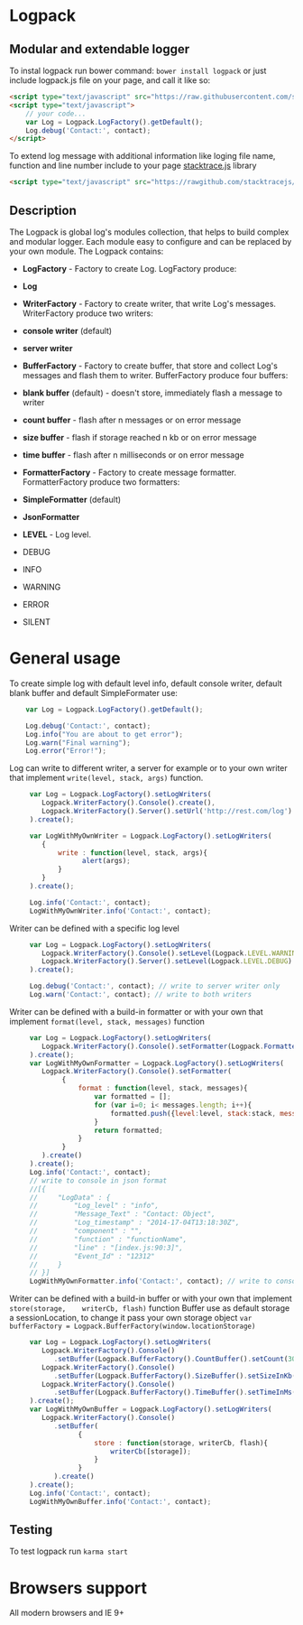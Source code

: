 # Logpack #
## Modular and extendable logger ##
 To instal logpack run bower command:
 `bower install logpack`
 or just include logpack.js file on your page, and call it like so:
```html
<script type="text/javascript" src="https://raw.githubusercontent.com/smirnovigor/Logpack/master/logpack.js"></script>
<script type="text/javascript">
    // your code...
    var Log = Logpack.LogFactory().getDefault();
    Log.debug('Contact:', contact);
</script>
```
 To extend log message with additional information like loging file name, function and line number include to your page [stacktrace.js](https://github.com/stacktracejs/stacktrace.js) library
```html
<script type="text/javascript" src="https://rawgithub.com/stacktracejs/stacktrace.js/master/stacktrace.js"></script>
```
## Description ##
 The Logpack is global log's modules collection, that helps to build complex and modular logger.
 Each module easy to configure and can be replaced by your own module.
 The Logpack contains:

 - **LogFactory** - Factory to create Log. LogFactory produce:
  - **Log**

 - **WriterFactory** - Factory to create writer, that write Log's messages. WriterFactory produce two writers:
  - **console writer** (default)
  - **server writer**

 - **BufferFactory** - Factory to create buffer, that store and collect Log's messages and flash them to writer. BufferFactory produce four buffers:
  - **blank buffer** (default) - doesn't store, immediately flash a message to writer
  - **count buffer** - flash after n messages or on error message
  - **size buffer** - flash if storage reached n kb or on error message
  - **time buffer** - flash after n milliseconds or on error message

 - **FormatterFactory** - Factory to create message formatter. FormatterFactory produce two formatters:
  - **SimpleFormatter** (default)
  - **JsonFormatter**

 - **LEVEL** - Log level.
  - DEBUG
  - INFO
  - WARNING
  - ERROR
  - SILENT

 # General usage #
 To create simple log with default level info, default console writer, default blank buffer and default SimpleFormater use:

 ```javascript
     var Log = Logpack.LogFactory().getDefault();

     Log.debug('Contact:', contact);
     Log.info("You are about to get error");
     Log.warn("Final warning");
     Log.error("Error!");
 ```

 Log can write to different writer, a server for example or to your own writer that implement `write(level, stack, args)` function.

 ```javascript
      var Log = Logpack.LogFactory().setLogWriters(
         Logpack.WriterFactory().Console().create(),
         Logpack.WriterFactory().Server().setUrl('http://rest.com/log').create()
      ).create();

      var LogWithMyOwnWriter = Logpack.LogFactory().setLogWriters(
         {
             write : function(level, stack, args){
                   alert(args);
             }
         }
      ).create();

      Log.info('Contact:', contact);
      LogWithMyOwnWriter.info('Contact:', contact);
 ```

 Writer can be defined with a specific log level

 ```javascript
      var Log = Logpack.LogFactory().setLogWriters(
         Logpack.WriterFactory().Console().setLevel(Logpack.LEVEL.WARNING).create(),
         Logpack.WriterFactory().Server().setLevel(Logpack.LEVEL.DEBUG).setUrl('http://rest.com/log').create()
      ).create();

      Log.debug('Contact:', contact); // write to server writer only
      Log.warn('Contact:', contact); // write to both writers
 ```

 Writer can be defined with a build-in formatter or with your own that implement `format(level, stack, messages)` function

 ```javascript
      var Log = Logpack.LogFactory().setLogWriters(
         Logpack.WriterFactory().Console().setFormatter(Logpack.FormatterFactory().JsonFormatter().create()).create()
      ).create();
      var LogWithMyOwnFormatter = Logpack.LogFactory().setLogWriters(
         Logpack.WriterFactory().Console().setFormatter(
              {
                  format : function(level, stack, messages){
                      var formatted = [];
                      for (var i=0; i< messages.length; i++){
                          formatted.push({level:level, stack:stack, messages:messages[i], app:"bnhp"});
                      }
                      return formatted;
                  }
              }
         ).create()
      ).create();
      Log.info('Contact:', contact);
      // write to console in json format
      //[{
      //     "LogData" : {
      //         "Log_level" : "info",
      //         "Message_Text" : "Contact: Object",
      //         "Log_timestamp" : "2014-17-04T13:18:30Z",
      //         "component" : "",
      //         "function" : "functionName",
      //         "line" : "[index.js:90:3]",
      //         "Event_Id" : "12312"
      //     }
      // }]
      LogWithMyOwnFormatter.info('Contact:', contact); // write to console in your own format
 ```

 Writer can be defined with a build-in buffer or with your own that implement `store(storage,    writerCb, flash)` function
 Buffer use as default storage a sessionLocation, to change it pass your own storage object `var bufferFactory = Logpack.BufferFactory(window.locationStorage)`

 ```javascript
      var Log = Logpack.LogFactory().setLogWriters(
         Logpack.WriterFactory().Console()
            .setBuffer(Logpack.BufferFactory().CountBuffer().setCount(30).create()).create(),
         Logpack.WriterFactory().Console()
            .setBuffer(Logpack.BufferFactory().SizeBuffer().setSizeInKb(200).create()).create(),
         Logpack.WriterFactory().Console()
            .setBuffer(Logpack.BufferFactory().TimeBuffer().setTimeInMs(3000).create()).create()
      ).create();
      var LogWithMyOwnBuffer = Logpack.LogFactory().setLogWriters(
         Logpack.WriterFactory().Console()
            .setBuffer(
                  {
                      store : function(storage, writerCb, flash){
                          writerCb([storage]);
                      }
                  }
            ).create()
      ).create();
      Log.info('Contact:', contact);
      LogWithMyOwnBuffer.info('Contact:', contact);
 ```
## Testing ##
To test logpack run `karma start`

# Browsers support #
All modern browsers and IE 9+
